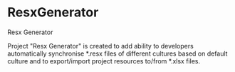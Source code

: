 ResxGenerator
=============

Resx Generator

Project "Resx Generator" is created to add ability to developers automatically synchronise *.resx files of different cultures based on default culture and to export/import project resources to/from *.xlsx files.
